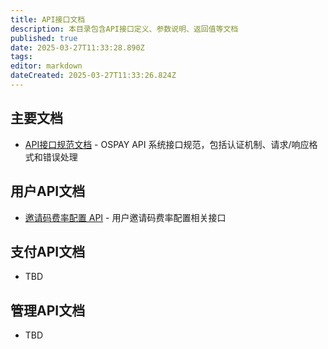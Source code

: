 ```yaml
---
title: API接口文档
description: 本目录包含API接口定义、参数说明、返回值等文档
published: true
date: 2025-03-27T11:33:28.890Z
tags: 
editor: markdown
dateCreated: 2025-03-27T11:33:26.824Z
---
```


## 主要文档

- [API接口规范文档](./API接口规范文档.md) - OSPAY API 系统接口规范，包括认证机制、请求/响应格式和错误处理

## 用户API文档

- [邀请码费率配置 API](./user/邀请码费率配置%20API.md) - 用户邀请码费率配置相关接口

## 支付API文档

- TBD

## 管理API文档

- TBD